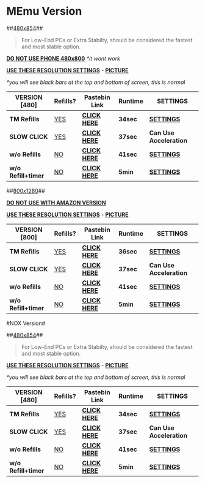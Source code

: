 # MEmu Version

##[480x854](/ct)##

>For Low-End PCs or Extra Stabilty, should be considered the fastest and most stable option.

[**DO NOT USE PHONE 480x800**](/tg) _*it wont work_ 

[**USE THESE RESOLUTION SETTINGS**](/ga) - [**PICTURE**](http://i.imgur.com/z12jvOc.png) 

_*you will see black bars at the top and bottom of screen, this is normal_


VERSION [480] | Refills? | Pastebin Link | Runtime | SETTINGS
---------|----------|----------|---------|---------
**TM Refills**| [YES](/#label-red) | [**CLICK HERE**](https://pastebin.com/ppEAXvpV) | **34sec** | [**SETTINGS**](http://i.imgur.com/sEl6vZr.png)
**SLOW CLICK** | [YES](/#label-red)| [**CLICK HERE**](https://pastebin.com/z8nuZ2VW) | **37sec** | **Can Use Acceleration**
**w/o Refills** | [NO](/#label-green)| [**CLICK HERE**](https://pastebin.com/rpeYV0Fg) | **41sec** | [**SETTINGS**](http://i.imgur.com/YNtLUT7.png)
**w/o Refill+timer** | [NO](/#label-green)| [**CLICK HERE**](https://pastebin.com/t9C3gD4v) | **5min** | [**SETTINGS**](http://i.imgur.com/sEl6vZr.png)

##[800x1280](/ct)##

[**DO NOT USE WITH AMAZON VERSION**](/tg)

[**USE THESE RESOLUTION SETTINGS**](/ga) - [**PICTURE**](http://i.imgur.com/jOy6wyk.png) 


VERSION [800] | Refills? | Pastebin Link | Runtime | SETTINGS
---------|----------|----------|---------|---------
**TM Refills**| [YES](/#label-red) | [**CLICK HERE**](https://pastebin.com/qRy1b5Mi) | **36sec** | [**SETTINGS**](http://i.imgur.com/2f3pjdK.png)
**SLOW CLICK** | [YES](/#label-red)| [**CLICK HERE**](https://pastebin.com/a4Hq9FmE) | **37sec** | **Can Use Acceleration**
**w/o Refills** | [NO](/#label-green)| [**CLICK HERE**](https://pastebin.com/V7amJEV7) | **41sec** | [**SETTINGS**](http://i.imgur.com/E6WVv02.png)
**w/o Refill+timer** | [NO](/#label-green)| [**CLICK HERE**](https://pastebin.com/eBD1YM5y) | **5min** | [**SETTINGS**](http://i.imgur.com/2f3pjdK.png)

#NOX Version#

##[480x854](/ct)##

>For Low-End PCs or Extra Stabilty, should be considered the fastest and most stable option.

[**USE THESE RESOLUTION SETTINGS**](/ga) - [**PICTURE**](http://i.imgur.com/vtPSACz.png) 

_*you will see black bars at the top and bottom of screen, this is normal_


VERSION [480] | Refills? | Pastebin Link | Runtime | SETTINGS
---------|----------|----------|---------|---------
**TM Refills**| [YES](/#label-red) | [**CLICK HERE**](https://pastebin.com/v8EVpXgL) | **34sec** | [**SETTINGS**](http://i.imgur.com/FjMARCO.png)
**SLOW CLICK** | [YES](/#label-red)| [**CLICK HERE**](https://pastebin.com/NUR1647k) | **37sec** | **Can Use Acceleration**
**w/o Refills** | [NO](/#label-green)| [**CLICK HERE**](https://pastebin.com/rLSuJVaR) | **41sec** | [**SETTINGS**](http://i.imgur.com/w0dZw8H.png)
**w/o Refill+timer** | [NO](/#label-green)| [**CLICK HERE**](https://pastebin.com/RkUTuiZe) | **5min** | [**SETTINGS**](http://i.imgur.com/FjMARCO.png)
